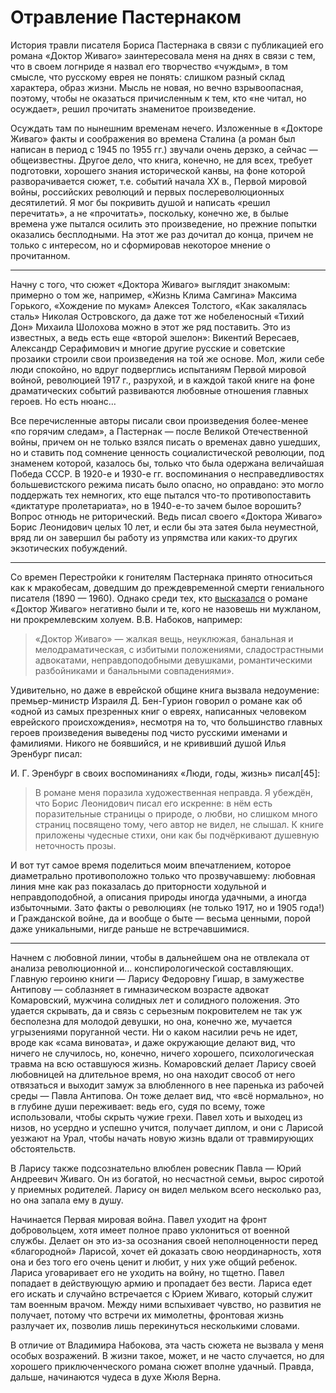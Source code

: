 # Отравление Пастернаком

История травли писателя Бориса Пастернака в связи с публикацией его романа «Доктор Живаго» заинтересовала меня на днях в связи с тем, что в своем логнриде я назвал его творчество «чуждым», в том смысле, что русскому еврея не понять: слишком разный склад характера, образ жизни. Мысль не новая, но вечно взрывоопасная, поэтому, чтобы не оказаться причисленным к тем, кто «не читал, но осуждает», решил прочитать знаменитое произведение.

Осуждать там по нынешним временам нечего. Изложенные в «Докторе Живаго» факты и соображения во времена Сталина (а роман был написан в период с 1945 по 1955 гг.) звучали очень дерзко, а сейчас — общеизвестны. Другое дело, что книга, конечно, не для всех, требует подготовки, хорошего знания исторической канвы, на фоне которой разворачивается сюжет, т.е. событий начала XX в., Первой мировой войны, российских революций и первых послереволюционных десятилетий. Я мог бы покривить душой и написать «решил перечитать», а не «прочитать», поскольку, конечно же, в былые времена уже пытался осилить это произведение, но прежние попытки оказались бесплодными. На этот же раз дочитал до конца, причем не только с интересом, но и сформировав некоторое мнение о прочитанном.

***

Начну с того, что сюжет «Доктора Живаго» выглядит знакомым: примерно о том же, например, «Жизнь Клима Самгина» Максима Горького, «Хождение по мукам» Алексея Толстого, «Как закалялась сталь» Николая Островского, да даже тот же нобеленосный «Тихий Дон» Михаила Шолохова можно в этот же ряд поставить. Это из известных, а ведь есть еще «второй эшелон»: Викентий Вересаев, Александр Серафимович и многие другие русские и советские прозаики строили свои произведения на той же основе. Мол, жили себе люди спокойно, но вдруг подверглись испытаниям Первой мировой войной, революцией 1917 г., разрухой, и в каждой такой книге на фоне драматических событий развиваются любовные отношения главных героев. Но есть нюанс…

Все перечисленные авторы писали свои произведения более-менее «по горячим следам», а Пастернак — после Великой Отечественной войны, причем он не только взялся писать о временах давно ушедших, но и ставить под сомнение ценность социалистической революции, под знаменем которой, казалось бы, только что была одержана величайшая Победа СССР. В 1920-е и 1930-е гг. воспоминания о несправедливостях большевистского режима писать было опасно, но оправдано: это могло поддержать тех немногих, кто еще пытался что-то противопоставить «диктатуре пролетариата», но в 1940-е-то зачем былое ворошить? Вопрос отнюдь не риторический. Ведь писал своего «Доктора Живаго» Борис Леонидович целых 10 лет, и если бы эта затея была неуместной, вряд ли он завершил бы работу из упрямства или каких-то других экзотических побуждений.

***

Со времен Перестройки к гонителям Пастернака принято относиться как к мракобесам, доведшим до преждевременной смерти гениального писателя (1890 — 1960). Однако среди тех, кто [высказался](https://w.wiki/Ctbx) о романе «Доктор Живаго» негативно были и те, кого не назовешь ни мужланом, ни прокремлевским холуем. В.В. Набоков, например:

> «Доктор Живаго» — жалкая вещь, неуклюжая, банальная и мелодраматическая, с избитыми положениями, сладострастными адвокатами, неправдоподобными девушками, романтическими разбойниками и банальными совпадениями». 

Удивительно, но даже в еврейской общине книга вызвала недоумение: премьер-министр Израиля Д. Бен-Гурион говорил о романе как об «одной из самых презренных книг о евреях, написанных человеком еврейского происхождения», несмотря на то, что большинство главных героев произведения выведены под чисто русскими именами и фамилиями. Никого не боявшийся, и не крививший душой Илья Эренбург писал:

И. Г. Эренбург в своих воспоминаниях «Люди, годы, жизнь» писал[45]:

> В романе меня поразила художественная неправда. Я убеждён, что Борис Леонидович писал его искренне: в нём есть поразительные страницы о природе, о любви, но слишком много страниц посвящено тому, чего автор не видел, не слышал. К книге приложены чудесные стихи, они как бы подчёркивают душевную неточность прозы.

И вот тут самое время поделиться моим впечатлением, которое диаметрально противоположно только что прозвучавшему: любовная линия мне как раз показалась до приторности ходульной и неправдоподобной, а описания природы иногда удачными, а иногда избыточными. Зато факты о революциях (не только 1917, но и 1905 года!) и Гражданской войне, да и вообще о быте — весьма ценными, порой даже уникальными, нигде раньше не встречавшимися.

***

Начнем с любовной линии, чтобы в дальнейшем она не отвлекала от анализа революционной и… конспирологической составляющих. Главную героиню книги — Ларису Федоровну Гишар, в замужестве Антипову — соблазняет в гимназическом возрасте адвокат Комаровский, мужчина солидных лет и солидного положения. Это удается скрывать, да и связь с серьезным покровителем не так уж бесполезна для молодой девушки, но она, конечно же, мучается угрызениями поруганной чести. Ни о каком насилии речь не идет, вроде как «сама виновата», и даже окружающие делают вид, что ничего не случилось, но, конечно, ничего хорошего, психологическая травма на всю оставшуюся жизнь. Комаровский делает Ларису своей любовницей на длительное время, но она находит свособ от него отвязаться и выходит замуж за влюбленного в нее паренька из рабочей среды — Павла Антипова. Он тоже делает вид, что «всё нормально», но в глубине души переживает: ведь его, судя по всему, тоже использовали, чтобы скрыть чужие грехи. Павел хоть и выходец из низов, но усердно и успешно учится, получает диплом, и они с Ларисой уезжают на Урал, чтобы начать новую жизнь вдали от травмирующих обстоятельств.

В Ларису также подсознательно влюблен ровесник Павла — Юрий Андреевич Живаго. Он из богатой, но несчастной семьи, вырос сиротой у приемных родителей. Ларису он видел мельком всего несколько раз, но она запала ему в душу.

Начинается Первая мировая война. Павел уходит на фронт добровольцем, хотя имеет полное право уклониться от военной службы. Делает он это из-за осознания своей неполноценности перед «благородной» Ларисой, хочет ей доказать свою неординарность, хотя она и без того его очень ценит и любит, у них уже общий ребенок. Лариса уговаривает его не уходить на войну, но тщетно. Павел попадает в действующую армию и пропадает без вести. Лариса едет его искать и случайно встречается с Юрием Живаго, который служит там военным врачом. Между ними вспыхивает чувство, но развития не получает, потому что встречи их мимолетны, фронтовая жизнь разлучает их, позволив лишь перекинуться несколькими словами.

В отличие от Владимира Набокова, эта часть сюжета не вызвала у меня особых возражений. В жизни такое, может, и не часто случается, но для хорошего приключенческого романа сюжет вполне удачный. Правда, дальше, начинаются чудеса в духе Жюля Верна. 






